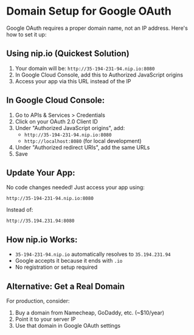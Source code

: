 # Domain Setup for Google OAuth

Google OAuth requires a proper domain name, not an IP address. Here's how to set it up:

## Using nip.io (Quickest Solution)

1. Your domain will be: `http://35-194-231-94.nip.io:8080`
2. In Google Cloud Console, add this to Authorized JavaScript origins
3. Access your app via this URL instead of the IP

## In Google Cloud Console:

1. Go to APIs & Services > Credentials
2. Click on your OAuth 2.0 Client ID
3. Under "Authorized JavaScript origins", add:
   - `http://35-194-231-94.nip.io:8080`
   - `http://localhost:8080` (for local development)
4. Under "Authorized redirect URIs", add the same URLs
5. Save

## Update Your App:

No code changes needed! Just access your app using:
```
http://35-194-231-94.nip.io:8080
```

Instead of:
```
http://35.194.231.94:8080
```

## How nip.io Works:

- `35-194-231-94.nip.io` automatically resolves to `35.194.231.94`
- Google accepts it because it ends with `.io`
- No registration or setup required

## Alternative: Get a Real Domain

For production, consider:
1. Buy a domain from Namecheap, GoDaddy, etc. (~$10/year)
2. Point it to your server IP
3. Use that domain in Google OAuth settings